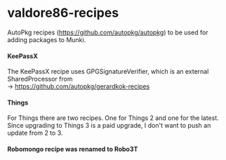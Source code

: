 # valdore86-recipes

AutoPkg recipes (https://github.com/autopkg/autopkg) to be used for adding packages to Munki.

#### KeePassX
The KeePassX recipe uses GPGSignatureVerifier, which is an external SharedProcessor from  
-> https://github.com/autopkg/gerardkok-recipes


#### Things
For Things there are two recipes. One for Things 2 and one for the latest.  
Since upgrading to Things 3 is a paid upgrade, I don't want to push an update from 2 to 3.

#### Robomongo recipe was renamed to Robo3T